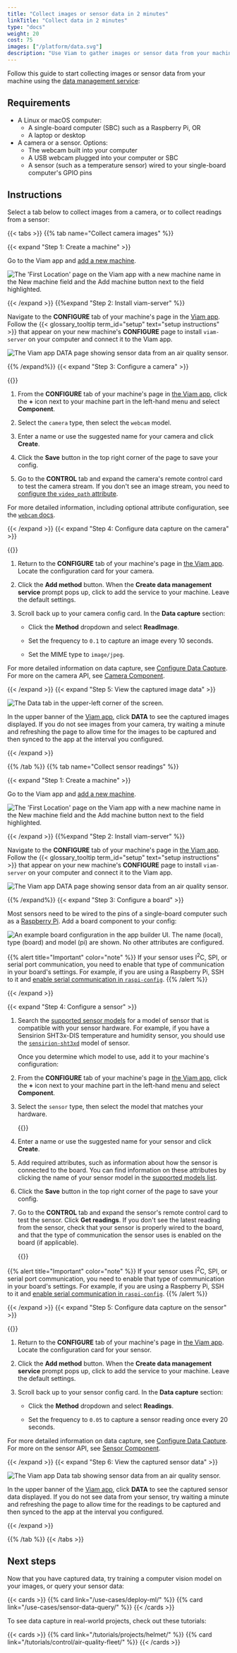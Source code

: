 ```yaml
---
title: "Collect images or sensor data in 2 minutes"
linkTitle: "Collect data in 2 minutes"
type: "docs"
weight: 20
cost: 75
images: ["/platform/data.svg"]
description: "Use Viam to gather images or sensor data from your machine."
---
```


Follow this guide to start collecting images or sensor data from your machine using the [data management service](/services/data/):

## Requirements

- A Linux or macOS computer:
  - A single-board computer (SBC) such as a Raspberry Pi, OR
  - A laptop or desktop
- A camera or a sensor.
  Options:
  - The webcam built into your computer
  - A USB webcam plugged into your computer or SBC
  - A sensor (such as a temperature sensor) wired to your single-board computer's GPIO pins

## Instructions

Select a tab below to collect images from a camera, or to collect readings from a sensor:

{{< tabs >}}
{{% tab name="Collect camera images" %}}

{{< expand "Step 1: Create a machine" >}}

Go to the Viam app and [add a new machine](/cloud/machines/#add-a-new-machine).

![The 'First Location' page on the Viam app with a new machine name in the New machine field and the Add machine button next to the field highlighted.](/fleet/app-usage/create-machine.png)

{{< /expand >}}
{{%expand "Step 2: Install viam-server" %}}

Navigate to the **CONFIGURE** tab of your machine's page in the [Viam app](https://app.viam.com).
Follow the {{< glossary_tooltip term_id="setup" text="setup instructions" >}} that appear on your new machine's **CONFIGURE** page to install `viam-server` on your computer and connect it to the Viam app.

![The Viam app DATA page showing sensor data from an air quality sensor.](/get-started/quickstarts/collect-data/setup-button.png)

{{% /expand%}}
{{< expand "Step 3: Configure a camera" >}}

{{<gif webm_src="/how-tos/configure-webcam.webm" mp4_src="/how-tos/configure-webcam.mp4" alt="The process described below." max-width="550px" class=aligncenter >}}

1. From the **CONFIGURE** tab of your machine's page in [the Viam app](https://app.viam.com/), click the **+** icon next to your machine part in the left-hand menu and select **Component**.

2. Select the `camera` type, then select the `webcam` model.

3. Enter a name or use the suggested name for your camera and click **Create**.

4. Click the **Save** button in the top right corner of the page to save your config.

5. Go to the **CONTROL** tab and expand the camera's remote control card to test the camera stream.
   If you don't see an image stream, you need to [configure the `video_path` attribute](/components/camera/webcam/#using-video_path).

For more detailed information, including optional attribute configuration, see the [`webcam` docs](/components/camera/webcam/).

{{< /expand >}}
{{< expand "Step 4: Configure data capture on the camera" >}}

{{<gif webm_src="/how-tos/capture-images.webm" mp4_src="/how-tos/capture-images.mp4" alt="The process described below." max-width="600px" class=aligncenter >}}

1. Return to the **CONFIGURE** tab of your machine's page in [the Viam app](https://app.viam.com/).
   Locate the configuration card for your camera.

2. Click the **Add method** button.
   When the **Create data management service** prompt pops up, click to add the service to your machine.
   Leave the default settings.

3. Scroll back up to your camera config card.
   In the **Data capture** section:

   - Click the **Method** dropdown and select **ReadImage**.

   - Set the frequency to `0.1` to capture an image every 10 seconds.

   - Set the MIME type to `image/jpeg`.

For more detailed information on data capture, see [Configure Data Capture](/services/data/capture/).
For more on the camera API, see [Camera Component](/components/camera/#getimage).

{{< /expand >}}
{{< expand "Step 5: View the captured image data" >}}

![The Data tab in the upper-left corner of the screen.](/get-started/quickstarts/collect-data/data-tab-navigation.png)

In the upper banner of the [Viam app](https://app.viam.com/), click **DATA** to see the captured images displayed.
If you do not see images from your camera, try waiting a minute and refreshing the page to allow time for the images to be captured and then synced to the app at the interval you configured.

{{< /expand >}}

{{% /tab %}}
{{% tab name="Collect sensor readings" %}}

{{< expand "Step 1: Create a machine" >}}

Go to the Viam app and [add a new machine](/cloud/machines/#add-a-new-machine).

![The 'First Location' page on the Viam app with a new machine name in the New machine field and the Add machine button next to the field highlighted.](/fleet/app-usage/create-machine.png)

{{< /expand >}}
{{%expand "Step 2: Install viam-server" %}}

Navigate to the **CONFIGURE** tab of your machine's page in [the Viam app](https://app.viam.com).
Follow the {{< glossary_tooltip term_id="setup" text="setup instructions" >}} that appear on your new machine's **CONFIGURE** page to install `viam-server` on your computer and connect it to the Viam app.

![The Viam app DATA page showing sensor data from an air quality sensor.](/get-started/quickstarts/collect-data/setup-button.png)

{{% /expand%}}
{{< expand "Step 3: Configure a board" >}}

Most sensors need to be wired to the pins of a single-board computer such as a [Raspberry Pi](/components/board/pi/).
Add a board component to your config:

![An example board configuration in the app builder UI. The name (local), type (board) and model (pi) are shown. No other attributes are configured.](/components/board/pi-ui-config.png)

{{% alert title="Important" color="note" %}}
If your sensor uses I<sup>2</sup>C, SPI, or serial port communication, you need to enable that type of communication in your board's settings.
For example, if you are using a Raspberry Pi, SSH to it and [enable serial communication in `raspi-config`](/get-started/prepare/rpi-setup/#enable-communication-protocols).
{{% /alert %}}

{{< /expand >}}

{{< expand "Step 4: Configure a sensor" >}}

1. Search the [supported sensor models](/components/sensor/#supported-models) for a model of sensor that is compatible with your sensor hardware.
   For example, if you have a Sensirion SHT3x-DIS temperature and humidity sensor, you should use the [`sensirion-sht3xd`](https://docs.viam.com/components/sensor/sensirion-sht3xd/) model of sensor.

   Once you determine which model to use, add it to your machine's configuration:

1. From the **CONFIGURE** tab of your machine's page in [the Viam app](https://app.viam.com/), click the **+** icon next to your machine part in the left-hand menu and select **Component**.

1. Select the `sensor` type, then select the model that matches your hardware.

   {{<imgproc src="/get-started/quickstarts/collect-data/config-sensor.png" resize="x1100" declaredimensions=true alt="The dropdown showing all sensor models." style="max-width:550px" >}}

1. Enter a name or use the suggested name for your sensor and click **Create**.

1. Add required attributes, such as information about how the sensor is connected to the board.
   You can find information on these attributes by clicking the name of your sensor model in the [supported models list](/components/sensor/#supported-models).

1. Click the **Save** button in the top right corner of the page to save your config.

1. Go to the **CONTROL** tab and expand the sensor's remote control card to test the sensor.
   Click **Get readings**.
   If you don't see the latest reading from the sensor, check that your sensor is properly wired to the board, and that the type of communication the sensor uses is enabled on the board (if applicable).

   {{<imgproc src="/get-started/quickstarts/collect-data/get-readings-control-tab.png" resize="x1100" declaredimensions=true alt="The sensor card on the Control tab with some air quality readings." style="max-width:600px" >}}

{{% alert title="Important" color="note" %}}
If your sensor uses I<sup>2</sup>C, SPI, or serial port communication, you need to enable that type of communication in your board's settings.
For example, if you are using a Raspberry Pi, SSH to it and [enable serial communication in `raspi-config`](/get-started/prepare/rpi-setup/#enable-communication-protocols).
{{% /alert %}}

{{< /expand >}}
{{< expand "Step 5: Configure data capture on the sensor" >}}

{{<gif webm_src="/how-tos/capture-sensor-readings.webm" mp4_src="/how-tos/capture-sensor-readings.mp4" alt="The process described below." max-width="600px" class=aligncenter >}}

1. Return to the **CONFIGURE** tab of your machine's page in [the Viam app](https://app.viam.com/).
   Locate the configuration card for your sensor.

2. Click the **Add method** button.
   When the **Create data management service** prompt pops up, click to add the service to your machine.
   Leave the default settings.

3. Scroll back up to your sensor config card.
   In the **Data capture** section:

   - Click the **Method** dropdown and select **Readings**.

   - Set the frequency to `0.05` to capture a sensor reading once every 20 seconds.

For more detailed information on data capture, see [Configure Data Capture](/services/data/capture/).
For more on the sensor API, see [Sensor Component](/components/sensor/#getreadings).

{{< /expand >}}
{{< expand "Step 6: View the captured sensor data" >}}

![The Viam app Data tab showing sensor data from an air quality sensor.](/get-started/quickstarts/collect-data/data-page.png)

In the upper banner of the [Viam app](https://app.viam.com/), click **DATA** to see the captured sensor data displayed.
If you do not see data from your sensor, try waiting a minute and refreshing the page to allow time for the readings to be captured and then synced to the app at the interval you configured.

{{< /expand >}}

{{% /tab %}}
{{< /tabs >}}

## Next steps

Now that you have captured data, try training a computer vision model on your images, or query your sensor data:

{{< cards >}}
{{% card link="/use-cases/deploy-ml/" %}}
{{% card link="/use-cases/sensor-data-query/" %}}
{{< /cards >}}

To see data capture in real-world projects, check out these tutorials:

{{< cards >}}
{{% card link="/tutorials/projects/helmet/" %}}
{{% card link="/tutorials/control/air-quality-fleet/" %}}
{{< /cards >}}
